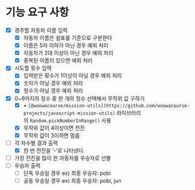 # 기능 요구 사항

- [x]  경주할 자동차 이름 입력
    - [x]  자동차 이름은 쉼표를 기준으로 구분한다
    - [x]  이름은 5자 이하가 아닌 경우 예외 처리
    - [x]  자동차가 2대 이상이 아닌 경우 예외 처리
    - [x]  중복된 이름이 있으면 예외 처리

- [x]  시도할 횟수 입력
    - [x]  입력받은 횟수가 1이상이 아닐 경우 예외 처리
    - [x]  숫자가 아닐 경우 예외 처리
    - [x]  정수가 아닐 경우 예외 처리

- [x]  0~9까지의 정수 중 한 개의 정수 선택해서 무작위 값 구하기
    - [x]  • `[@woowacourse/mission-utils](https://github.com/woowacourse-projects/javascript-mission-utils)` 라이브러리의 `Random.pickNumberInRange()` 사용
    - [x]  무작위 값이 4이상이면 전진
    - [x]  무작위 값이 3이하면 멈춤

- [ ]  각 차수별 결과 출력
    - [x]  한 번 전진을 ‘-’로 나타낸다.

- [ ]  가장 전진을 많이 한 자동차를 우승자로 선별
- [ ]  우승자 출력
    - [ ]  단독 우승일 경우 ex) 최종 우승자: pobi
    - [ ]  공동 우승일 경우 ex) 최종 우승자: pobi, jun
